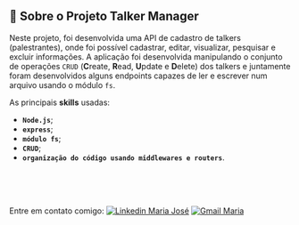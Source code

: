 
##  🚀 Sobre o Projeto Talker Manager 

Neste projeto, foi desenvolvida uma API de cadastro de talkers (palestrantes), onde foi possível cadastrar, editar, visualizar, pesquisar e excluir informações. A aplicação foi desenvolvida manipulando o conjunto de operações `CRUD` (**C**reate, **R**ead, **U**pdate e **D**elete) dos talkers e juntamente foram desenvolvidos alguns endpoints capazes de ler e escrever num arquivo usando o módulo `fs`.

As principais <strong>skills</strong> usadas:
- **`Node.js`**;
- **`express`**;
- **`módulo fs`**;
- **`CRUD`**; 
- **`organização do código usando middlewares e routers`**.
<br>


<br/>  <br/> Entre em contato comigo: [![Linkedin Maria José](https://img.shields.io/badge/-mariejl-blue?style=flat-square&logo=Linkedin&logoColor=white&link=https://linkedin.com/in/mariejl/)](https://linkedin.com/in/mariejl/)
[![Gmail Maria](https://img.shields.io/badge/-mariajr.lisboa@gmail.com-c14438?style=flat-square&logo=Gmail&logoColor=white&link=mailto:mariajr.lisboa@gmail.com)](mailto:mariajr.lisboa@gmail.com)




